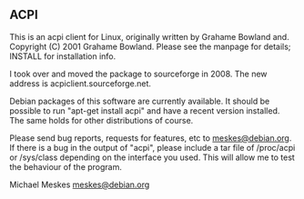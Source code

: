 ## ACPI

This is an acpi client for Linux, originally written by Grahame Bowland 
and. Copyright (C) 2001 Grahame Bowland. Please see the manpage 
for details; INSTALL for installation info.

I took over and moved the package to sourceforge in 2008. The new address is
acpiclient.sourceforge.net.

Debian packages of this software are currently available. It should 
be possible to run "apt-get install acpi" and have a recent version 
installed. The same holds for other distributions of course.

Please send bug reports, requests for features, etc to
meskes@debian.org. If there is a bug in the output of "acpi", 
please include a tar file of /proc/acpi or /sys/class depending on the
interface you used. This will allow me to test the behaviour of the program.

Michael Meskes
meskes@debian.org

